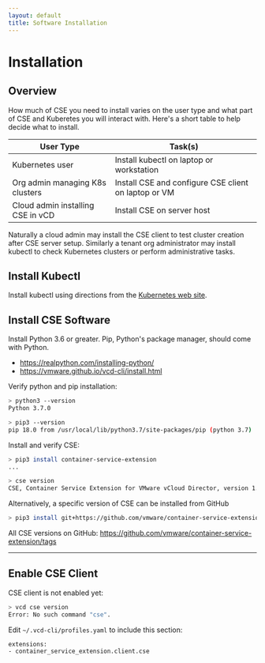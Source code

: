 ```yaml
---
layout: default
title: Software Installation
---
```

# Installation

<a name="overview"></a>
## Overview

How much of CSE you need to install varies on the user type and what part
of CSE and Kuberetes you will interact with.  Here's a short table
to help decide what to install. 

| User Type | Task(s)
|-----------|--------
| Kubernetes user | Install kubectl on laptop or workstation
| Org admin managing K8s clusters | Install CSE and configure CSE client on laptop or VM
| Cloud admin installing CSE in vCD | Install CSE on server host 

Naturally a cloud admin may install the CSE client to test cluster
creation after CSE server setup. Similarly a tenant org administrator
may install kubectl to check Kubernetes clusters or perform
administrative tasks.

<a name="kubectl"></a>
## Install Kubectl

Install kubectl using directions from the [Kubernetes web site](https://kubernetes.io/docs/tasks/tools/install-kubectl/). 

<a name="gettingcse"></a>
## Install CSE Software

Install Python 3.6 or greater. Pip, Python's package manager, should come with Python.
- https://realpython.com/installing-python/
- https://vmware.github.io/vcd-cli/install.html

Verify python and pip installation: 
```sh
> python3 --version
Python 3.7.0

> pip3 --version
pip 18.0 from /usr/local/lib/python3.7/site-packages/pip (python 3.7)
```

Install and verify CSE:
```sh
> pip3 install container-service-extension
...

> cse version
CSE, Container Service Extension for VMware vCloud Director, version 1.2.0
```

Alternatively, a specific version of CSE can be installed from GitHub

```sh
> pip3 install git+https://github.com/vmware/container-service-extension.git@1.2.0
```
All CSE versions on GitHub: https://github.com/vmware/container-service-extension/tags

---
<a name="csevcdcli"></a>
## Enable CSE Client 

CSE client is not enabled yet:
```sh
> vcd cse version
Error: No such command "cse".
```

Edit `~/.vcd-cli/profiles.yaml` to include this section:
```
extensions:
- container_service_extension.client.cse
```
